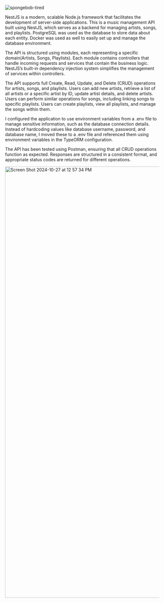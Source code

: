 ![spongebob-tired](https://github.com/user-attachments/assets/dc07986e-b020-43b7-8362-1c1f5e46f3b6)


NestJS is a modern, scalable Node.js framework that facilitates the development of server-side applications. 
This is a music management API built using NestJS, which serves as a backend for managing artists, songs, and playlists. PostgreSQL was used as the database to store data about each entity. Docker was used as well to easily  set up and manage the database environment.

The API is structured using modules, each representing a specific domain(Artists, Songs, Playlists). Each module contains controllers that handle incoming requests and services that contain the business logic. NestJS’s built-in dependency injection system simplifies the management of services within controllers.

The API supports full Create, Read, Update, and Delete (CRUD) operations for artists, songs, and playlists.
Users can add new artists, retrieve a list of all artists or a specific artist by ID, update artist details, and delete artists.
Users can perform similar operations for songs, including linking songs to specific playlists.
Users can create playlists, view all playlists, and manage the songs within them.

I configured the application to use environment variables from a .env file to manage sensitive information, such as the database connection details. Instead of hardcoding values like database username, password, and database name, I moved these to a .env file and referenced them using environment variables in the TypeORM configuration.

The API has been tested using Postman, ensuring that all CRUD operations function as expected. Responses are structured in a consistent format, and appropriate status codes are returned for different operations.

<img width="1404" alt="Screen Shot 2024-10-27 at 12 57 34 PM" src="https://github.com/user-attachments/assets/beabc986-1290-4993-a209-53b4ff86f1b0">
